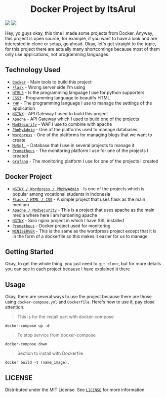 <h1 align='center'>Docker Project by ItsArul</h1>

<img src=https://i.pinimg.com/originals/2d/79/a2/2d79a22c6a7902c41866fe4badebe98e.gif>

<img src="https://user-images.githubusercontent.com/73097560/115834477-dbab4500-a447-11eb-908a-139a6edaec5c.gif">

Hey, yo guys okay, this time I made some projects from Docker. Anyway, this project is open source, for example, if you want to have a look and are interested in clone or setup, go ahead. Okay, let's get straight to the topic, for this project there are actually many shortcomings because most of them only use applications, not programming languages.

## Technology Used
- [`Docker`](https://www.docker.com/) - Main tools to build this project
- [`Flask`](https://flask.palletsprojects.com/en/2.0.x/) - Wrong server side I'm using
- [`HTML5`](https://www.w3schools.com/html/) - Is the programming language I use for python supporters
- [`CSS3`](https://www.w3schools.com/css/) - Programming language to beautify HTML
- [`PHP`](https://www.php.net/) - The programming language I use to manage the settings of the application
- [`NGINX`](https://www.nginx.com/) - API Gateway I used to build this project
- [`Apache`](https://www.apache.org/) - API Gateway which I used to build one of the projects
- [`ModSecurity`](https://www.modsecurity.org/) - WAF I use to combine with apache
- [`PhpMyAdmin`](https://www.phpmyadmin.net/) - One of the platforms used to manage databases
- [`Wordpress`](https://wordpress.com/) - One of the platforms for managing blogs that we want to create
- [`MySql `](https://www.mysql.com/) - Database that I use in several projects to manage it
- [`Prometheus`](https://prometheus.io/) - The monitoring platform I use for one of the projects I created
- [`Grafana`](https://grafana.com/) - The monitoring platform I use for one of the projects I created

## Docker Project
- [`NGINX / Wordpress / PhpMyAdmin`](https://github.com/ItsArul/docker-project/tree/main/wordpress-mysql-pma) - Is one of the projects which is popular among vocational students in Indonesia
- [`Flask / HTML / CSS`](https://github.com/ItsArul/docker-project/tree/main/flask-html-css) - A simple project that uses flask as the main medium
- [`Apache / ModSecurity`](https://github.com/ItsArul/docker-project/tree/main/harden-apache) - This is a project that uses apache as the main media where here I am hardening apache
- [`NGINX`](https://github.com/ItsArul/docker-project/tree/main/nginx-https) - Solo nginx project in which I have SSL installed
- [`Prometheus`](https://github.com/ItsArul/docker-project/tree/main/monitoring) - Docker project used for monitoring
- [`MINISERVER`](https://github.com/ItsArul/docker-project/tree/main/miniserver) - This is the same as the wordpress project except that it is in the form of a dockerfile so this makes it easier for us to manage

## Getting Started
Okay, to get the whole thing, you just need to `git clone`, but for more details you can see in each project because I have explained it there

## Usage
Okay, there are several ways to use the project because there are those using `docker-compose.yml` and `Dockerfile`. Here's how to use it, pay close attention:

> This is for the install part with docker-compose
```compose
docker-compose up -d
````

> To stop service from docker-compose
```compose
docker-compose down
```

> Section to install with Dockerfile
```
docker build -t (name_image).
```

## LICENSE
Distributed under the MIT License. See [`LICENSE`](https://github.com/ItsArul/docker-project/blob/main/LICENSE) for more information
